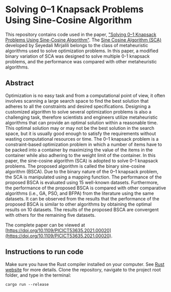 # Solving 0–1 Knapsack Problems Using Sine-Cosine Algorithm

This repository contains code used in the paper, ["Solving 0–1 Knapsack Problems Using Sine-Cosine Algorithm"](https://doi.org/10.1109/PICICT53635.2021.00020). The [Sine Cosine Algorithm (SCA)](https://doi.org/10.1016/j.knosys.2015.12.022) developed by Seyedali Mirjalili belongs to the class of metaheuristic algorithms used to solve optimization problems. In this paper, a modified binary variation of SCA was designed to solve multiple 0-1 knapsack problems, and the performance was compared with other metaheuristic algorithms.

## Abstract
Optimization is no easy task and from a computational point of view, it often involves scanning a large search space to find the best solution that adheres to all the constraints and desired specifications. Designing a customized algorithm to solve several optimization problems is also a challenging task, therefore scientists and engineers utilize metaheuristic algorithms that can provide an optimal solution within a reasonable time. This optimal solution may or may not be the best solution in the search space, but it is usually good enough to satisfy the requirements without wasting computational resources or time. The 0–1 knapsack problem is a constraint-based optimization problem in which a number of items have to be packed into a container by maximizing the value of the items in the container while also adhering to the weight limit of the container. In this paper, the sine-cosine algorithm (SCA) is adopted to solve 0–1 knapsack problems. The proposed algorithm is called the binary sine-cosine algorithm (BSCA). Due to the binary nature of the 0–1 knapsack problem, the SCA is manipulated using a mapping function. The performance of the proposed BSCA is evaluated using 15 well-known datasets. Furthermore, the performance of the proposed BSCA is compared with other comparative algorithms (i.e., GA, PSO, and BFPA) from the literature using the same datasets. It can be observed from the results that the performance of the proposed BSCA is similar to other algorithms by obtaining the optimal results on 10 datasets. The results of the proposed BSCA are convergent with others for the remaining five datasets.

The complete paper can be viewed at [https://doi.org/10.1109/PICICT53635.2021.00020](https://doi.org/10.1109/PICICT53635.2021.00020).

## Instructions to run code

Make sure you have the Rust compiler installed on your computer. See [Rust website](https://www.rust-lang.org/tools/install) for more details. Clone the repository, navigate to the project root folder, and type in the terminal:

```console
cargo run --release
```

